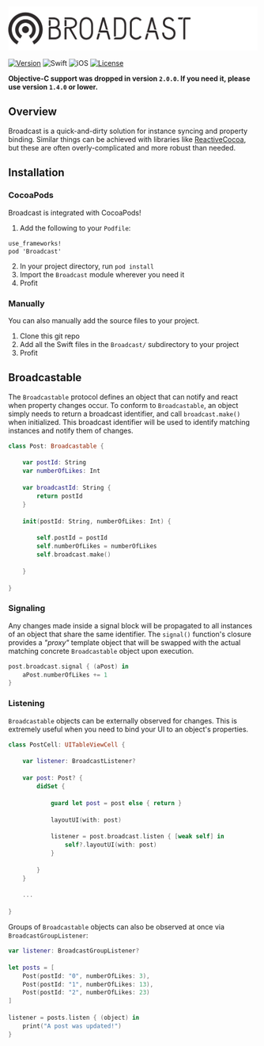 ![Broadcast](Resources/logo.png)

[![Version](https://img.shields.io/cocoapods/v/Broadcast.svg?style=for-the-badge)](http://cocoapods.org/pods/Broadcast)
![Swift](https://img.shields.io/badge/Swift-4.2-orange.svg?style=for-the-badge)
![iOS](https://img.shields.io/badge/iOS-10--12-teal.svg?style=for-the-badge)
[![License](https://img.shields.io/cocoapods/l/Broadcast.svg?style=for-the-badge)](http://cocoapods.org/pods/Broadcast)

**Objective-C support was dropped in version `2.0.0`. If you need it, please use version `1.4.0` or lower.**

## Overview
Broadcast is a quick-and-dirty solution for instance syncing and property binding. Similar things can be achieved with libraries
like [ReactiveCocoa](https://github.com/ReactiveCocoa/ReactiveCocoa), but these are often overly-complicated and more robust than needed.

## Installation
### CocoaPods
Broadcast is integrated with CocoaPods!

1. Add the following to your `Podfile`:
```
use_frameworks!
pod 'Broadcast'
```
2. In your project directory, run `pod install`
3. Import the `Broadcast` module wherever you need it
4. Profit

### Manually
You can also manually add the source files to your project.

1. Clone this git repo
2. Add all the Swift files in the `Broadcast/` subdirectory to your project
3. Profit

## Broadcastable
The `Broadcastable` protocol defines an object that can notify and react when property changes occur.
To conform to `Broadcastable`, an object simply needs to return a broadcast identifier, and call `broadcast.make()` when initialized.
This broadcast identifier will be used to identify matching instances and notify them of changes.

```swift
class Post: Broadcastable {

    var postId: String
    var numberOfLikes: Int

    var broadcastId: String {
        return postId
    }

    init(postId: String, numberOfLikes: Int) {

        self.postId = postId
        self.numberOfLikes = numberOfLikes
        self.broadcast.make()

    }

}
```

### Signaling
Any changes made inside a signal block will be propagated to all instances of an object that share the same identifier.
The `signal()` function's closure provides a *"proxy"* template object that will be swapped with the actual matching concrete `Broadcastable` object
upon execution.

```swift
post.broadcast.signal { (aPost) in
    aPost.numberOfLikes += 1
}
```

### Listening
`Broadcastable` objects can be externally observed for changes. This is extremely useful when you need to bind your UI to an object's properties.

```swift
class PostCell: UITableViewCell {

    var listener: BroadcastListener?

    var post: Post? {
        didSet {

            guard let post = post else { return }

            layoutUI(with: post)

            listener = post.broadcast.listen { [weak self] in
                self?.layoutUI(with: post)
            }

        }
    }

    ...

}
```

Groups of `Broadcastable` objects can also be observed at once via `BroadcastGroupListener`:

```swift
var listener: BroadcastGroupListener?

let posts = [
    Post(postId: "0", numberOfLikes: 3),
    Post(postId: "1", numberOfLikes: 13),
    Post(postId: "2", numberOfLikes: 23)
]

listener = posts.listen { (object) in
    print("A post was updated!")
}
```
